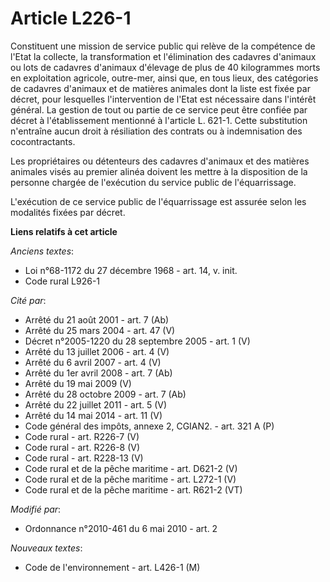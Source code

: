 # Article L226-1

Constituent une mission de service public qui relève de la compétence de l'Etat la collecte, la transformation et
l'élimination des cadavres d'animaux ou lots de cadavres d'animaux d'élevage de plus de 40 kilogrammes morts en exploitation
agricole, outre-mer, ainsi que, en tous lieux, des catégories de cadavres d'animaux et de matières animales dont la liste est
fixée par décret, pour lesquelles l'intervention de l'Etat est nécessaire dans l'intérêt général. La gestion de tout ou
partie de ce service peut être confiée par décret à l'établissement mentionné à l'article L. 621-1. Cette substitution
n'entraîne aucun droit à résiliation des contrats ou à indemnisation des cocontractants. 

Les propriétaires ou détenteurs des cadavres d'animaux et des matières animales visés au premier alinéa doivent les mettre à
la disposition de la personne chargée de l'exécution du service public de l'équarrissage.

L'exécution de ce service public de l'équarrissage est assurée selon les modalités fixées par décret.

**Liens relatifs à cet article**

_Anciens textes_:

  - Loi n°68-1172 du 27 décembre 1968 - art. 14, v. init.
  - Code rural L926-1

_Cité par_:

  - Arrêté du 21 août 2001 - art. 7 (Ab)
  - Arrêté du 25 mars 2004 - art. 47 (V)
  - Décret n°2005-1220 du 28 septembre 2005 - art. 1 (V)
  - Arrêté du 13 juillet 2006 - art. 4 (V)
  - Arrêté du 6 avril 2007 - art. 4 (V)
  - Arrêté du 1er avril 2008 - art. 7 (Ab)
  - Arrêté du 19 mai 2009 (V)
  - Arrêté du 28 octobre 2009 - art. 7 (Ab)
  - Arrêté du 22 juillet 2011 - art. 5 (V)
  - Arrêté du 14 mai 2014 - art. 11 (V)
  - Code général des impôts, annexe 2, CGIAN2. - art. 321 A (P)
  - Code rural - art. R226-7 (V)
  - Code rural - art. R226-8 (V)
  - Code rural - art. R228-13 (V)
  - Code rural et de la pêche maritime - art. D621-2 (V)
  - Code rural et de la pêche maritime - art. L272-1 (V)
  - Code rural et de la pêche maritime - art. R621-2 (VT)

_Modifié par_:

  - Ordonnance n°2010-461 du 6 mai 2010 - art. 2

_Nouveaux textes_:

  - Code de l'environnement - art. L426-1 (M)
